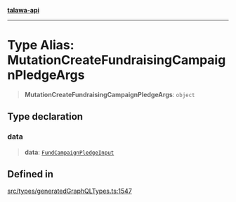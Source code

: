 [**talawa-api**](../../../README.md)

***

# Type Alias: MutationCreateFundraisingCampaignPledgeArgs

> **MutationCreateFundraisingCampaignPledgeArgs**: `object`

## Type declaration

### data

> **data**: [`FundCampaignPledgeInput`](FundCampaignPledgeInput.md)

## Defined in

[src/types/generatedGraphQLTypes.ts:1547](https://github.com/Suyash878/talawa-api/blob/b5a9d8b4a1ea678a3d6f5b710b3721f91a3052fc/src/types/generatedGraphQLTypes.ts#L1547)
